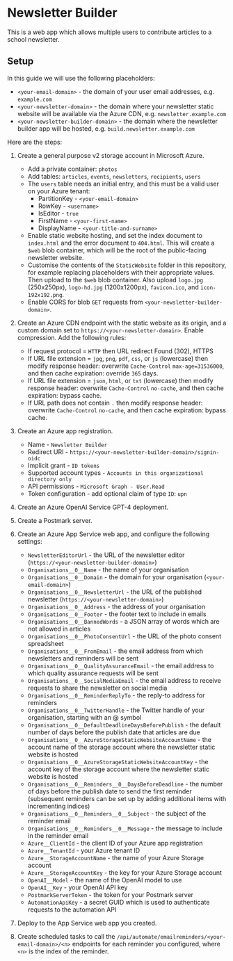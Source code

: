 # Newsletter Builder

This is a web app which allows multiple users to contribute articles to a school newsletter.

## Setup

In this guide we will use the following placeholders:
* `<your-email-domain>` - the domain of your user email addresses, e.g. `example.com`
* `<your-newsletter-domain>` - the domain where your newsletter static website will be available via the Azure CDN, e.g. `newsletter.example.com`
* `<your-newsletter-builder-domain>` - the domain where the newsletter builder app will be hosted, e.g. `build.newsletter.example.com`

Here are the steps:

1. Create a general purpose v2 storage account in Microsoft Azure.
    * Add a private container: `photos`
    * Add tables: `articles`, `events`, `newsletters`, `recipients`, `users`
    * The `users` table needs an initial entry, and this must be a valid user on your Azure tenant:
        * PartitionKey - `<your-email-domain>`
        * RowKey - `<username>`
        * IsEditor - `true`
        * FirstName - `<your-first-name>`
        * DisplayName - `<your-title-and-surname>`
    * Enable static website hosting, and set the index document to `index.html` and the error document to `404.html`. This will create a `$web` blob container, which will be the root of the public-facing newsletter website.
    * Customise the contents of the `StaticWebsite` folder in this repository, for example replacing placeholders with their appropriate values. Then upload to the `$web` blob container. Also upload `logo.jpg` (250x250px), `logo-hd.jpg` (1200x1200px), `favicon.ico`, and `icon-192x192.png`.
    * Enable CORS for blob `GET` requests from `<your-newsletter-builder-domain>`.

2. Create an Azure CDN endpoint with the static website as its origin, and a custom domain set to `https://<your-newsletter-domain>`. Enable compression. Add the following rules:
    * If request protocol = `HTTP` then URL redirect Found (302), HTTPS 
    * If URL file extension = `jpg`, `png`, `pdf`, `css`, or `js` (lowercase) then modify response header: overwrite `Cache-Control` `max-age=31536000`, and then cache expiration: override `365` days.
    * If URL file extension = `json`, `html`, or `txt` (lowercase) then modify response header: overwrite `Cache-Control` `no-cache`, and then cache expiration: bypass cache.
    * If URL path does not contain `.` then modify response header: overwrite `Cache-Control` `no-cache`, and then cache expiration: bypass cache.

3. Create an Azure app registration.
    * Name - `Newsletter Builder`
    * Redirect URI - `https://<your-newsletter-builder-domain>/signin-oidc`
    * Implicit grant - `ID tokens`
    * Supported account types - `Accounts in this organizational directory only`
    * API permissions - `Microsoft Graph - User.Read`
    * Token configuration - add optional claim of type `ID`: `upn`

4. Create an Azure OpenAI Service GPT-4 deployment.

5. Create a Postmark server.

6. Create an Azure App Service web app, and configure the following settings:
    * `NewsletterEditorUrl` - the URL of the newsletter editor (`https://<your-newsletter-builder-domain>`)
    * `Organisations__0__Name` - the name of your organisation
    * `Organisations__0__Domain` - the domain for your organisation (`<your-email-domain>`)
    * `Organisations__0__NewsletterUrl` - the URL of the published newsletter (`https://<your-newsletter-domain>`)
    * `Organisations__0__Address` - the address of your organisation
    * `Organisations__0__Footer` - the footer text to include in emails
    * `Organisations__0__BannedWords` - a JSON array of words which are not allowed in articles
    * `Organisations__0__PhotoConsentUrl` - the URL of the photo consent spreadsheet
    * `Organisations__0__FromEmail` - the email address from which newsletters and reminders will be sent
    * `Organisations__0__QualityAssuranceEmail` - the email address to which quality assurance requests will be sent
    * `Organisations__0__SocialMediaEmail` - the email address to receive requests to share the newsletter on social media
    * `Organisations__0__ReminderReplyTo` - the reply-to address for reminders
    * `Organisations__0__TwitterHandle` - the Twitter handle of your organisation, starting with an @ symbol
    * `Organisations__0__DefaultDeadlineDaysBeforePublish` - the default number of days before the publish date that articles are due
    * `Organisations__0__AzureStorageStaticWebsiteAccountName` - the account name of the storage account where the newsletter static website is hosted
    * `Organisations__0__AzureStorageStaticWebsiteAccountKey` - the account key of the storage account where the newsletter static website is hosted
    * `Organisations__0__Reminders__0__DaysBeforeDeadline` - the number of days before the publish date to send the first reminder (subsequent reminders can be set up by adding additional items with incrementing indices)
    * `Organisations__0__Reminders__0__Subject` - the subject of the reminder email
    * `Organisations__0__Reminders__0__Message` - the message to include in the reminder email
    * `Azure__ClientId` - the client ID of your Azure app registration
    * `Azure__TenantId` - your Azure tenant ID
    * `Azure__StorageAccountName` - the name of your Azure Storage account
    * `Azure__StorageAccountKey` - the key for your Azure Storage account
    * `OpenAI__Model` - the name of the OpenAI model to use
    * `OpenAI__Key` - your OpenAI API key
    * `PostmarkServerToken` - the token for your Postmark server
    * `AutomationApiKey` - a secret GUID which is used to authenticate requests to the automation API

7. Deploy to the App Service web app you created.

8. Create scheduled tasks to call the `/api/automate/emailreminders/<your-email-domain>/<n>` endpoints for each reminder you configured, where `<n>` is the index of the reminder.